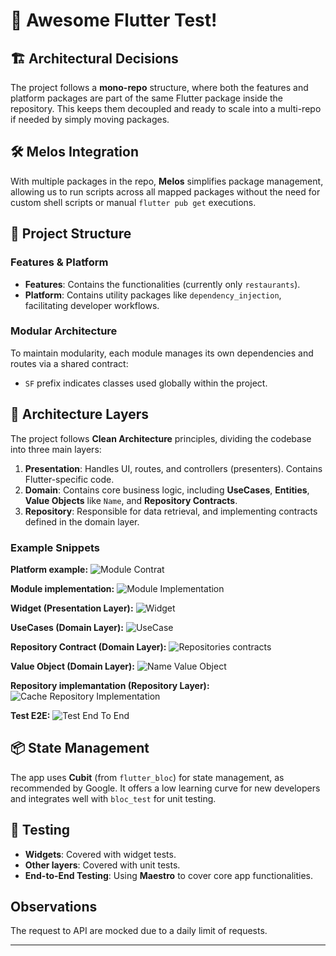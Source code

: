 # 🚀 Awesome Flutter Test!

## 🏗 Architectural Decisions

The project follows a **mono-repo** structure, where both the features and platform packages are part of the same Flutter package inside the repository. This keeps them decoupled and ready to scale into a multi-repo if needed by simply moving packages.

## 🛠 Melos Integration

With multiple packages in the repo, **Melos** simplifies package management, allowing us to run scripts across all mapped packages without the need for custom shell scripts or manual `flutter pub get` executions.

## 📂 Project Structure

### Features & Platform

- **Features**: Contains the functionalities (currently only `restaurants`).
- **Platform**: Contains utility packages like `dependency_injection`, facilitating developer workflows.

### Modular Architecture

To maintain modularity, each module manages its own dependencies and routes via a shared contract:
- `SF` prefix indicates classes used globally within the project.

## 🧱 Architecture Layers

The project follows **Clean Architecture** principles, dividing the codebase into three main layers:

1. **Presentation**: Handles UI, routes, and controllers (presenters). Contains Flutter-specific code.
2. **Domain**: Contains core business logic, including **UseCases**, **Entities**, **Value Objects** like `Name`, and **Repository Contracts**.
3. **Repository**: Responsible for data retrieval, and implementing contracts defined in the domain layer.

### Example Snippets

**Platform example:**
![Module Contrat](https://github.com/user-attachments/assets/ba4f076a-3709-4f0e-8451-a5080c37d995)

**Module implementation:**
![Module Implementation](https://github.com/user-attachments/assets/899e1df2-b041-44a0-b0a4-017e97835a9a)


**Widget (Presentation Layer):**
![Widget](https://github.com/user-attachments/assets/0f8b0ae4-8898-4571-82ca-00f5c3c9f309)

**UseCases (Domain Layer):**
![UseCase](https://github.com/user-attachments/assets/43c3e5b2-0be7-467c-9414-a5c6603e0b79)

**Repository Contract (Domain Layer):**
![Repositories contracts](https://github.com/user-attachments/assets/1c593112-697d-4462-8980-deffabb89857)

**Value Object (Domain Layer):**
![Name Value Object](https://github.com/user-attachments/assets/6bc4c8f7-4f5d-42ab-b50b-b42d2d703436)

**Repository implemantation (Repository Layer):**
![Cache Repository Implementation](https://github.com/user-attachments/assets/f9dd7678-943d-4d04-86f0-e27c332b48e3)

**Test E2E:**
![Test End To End](https://github.com/user-attachments/assets/0565fd1f-b8e1-4ed1-a5cb-9a0b2730493e)



## 📦 State Management

The app uses **Cubit** (from `flutter_bloc`) for state management, as recommended by Google. It offers a low learning curve for new developers and integrates well with `bloc_test` for unit testing.

## 🧪 Testing

- **Widgets**: Covered with widget tests.
- **Other layers**: Covered with unit tests.
- **End-to-End Testing**: Using **Maestro** to cover core app functionalities.

## Observations

The request to API are mocked due to a daily limit of requests.

------




